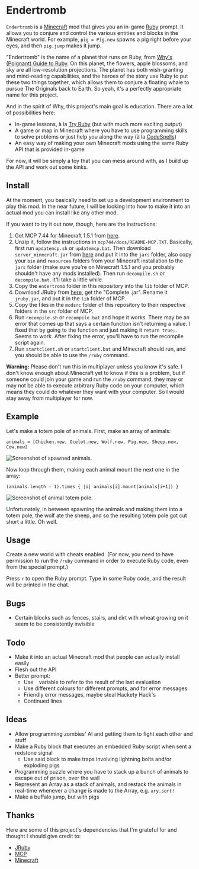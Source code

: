 # Endertromb

`Endertromb` is a [Minecraft](http://minecraft.net) mod that gives you an in-game [Ruby](http://ruby-lang.org) prompt. It allows you to conjure and control the various entities and blocks in the Minecraft world. For example, `pig = Pig.new` spawns a pig right before your eyes, and then `pig.jump` makes it jump.

"Endertromb" is the name of a planet that runs on Ruby, from [Why's (Poignant) Guide to Ruby](http://mislav.uniqpath.com/poignant-guide). On this planet, the flowers, apple blossoms, and sky are all low-resolution projections. The planet has both wish-granting and mind-reading capabilities, and the heroes of the story use Ruby to put these two things together, which allows them to conjure a floating whale to pursue The Originals back to Earth. So yeah, it's a perfectly appropriate name for this project.

And in the spirit of Why, this project's main goal is education. There are a lot of possibilities here:

* In-game lessons, à la [Try Ruby](http://tryruby.org) (but with much more exciting output)
* A game or map in Minecraft where you have to use programming skills to solve problems or just help you along the way (à la [CodeSpells](https://sites.google.com/a/eng.ucsd.edu/codespells))
* An easy way of making your own Minecraft mods using the same Ruby API that is provided in-game

For now, it will be simply a toy that you can mess around with, as I build up the API and work out some kinks.

## Install

At the moment, you basically need to set up a development environment to play this mod. In the near future, I will be looking into how to make it into an actual mod you can install like any other mod.

If you want to try it out now, though, here are the instructions:

1. Get MCP 7.44 for Minecraft 1.5.1 from [here](http://mcp.ocean-labs.de/index.php/MCP_Releases#Releases).
2. Unzip it, follow the instructions in `mcp744/docs/README-MCP.TXT`. Basically, first run `updatemcp.sh` or `updatemcp.bat`. Then download `server_minecraft.jar` from [here](https://minecraft.net/download) and put it into the `jars` folder, also copy your `bin` and `resources` folders from your Minecraft installation to the `jars` folder (make sure you're on Minecraft 1.5.1 and you probably shouldn't have any mods installed). Then run `decompile.sh` or `decompile.bat`. It'll take a little while.
3. Copy the `endertromb` folder in this repository into the `lib` folder of MCP.
4. Download JRuby from [here](http://www.jruby.org/download), get the "Complete .jar". Rename it `jruby.jar`, and put it in the `lib` folder of MCP.
5. Copy the files in the `modsrc` folder of this repository to their respective folders in the `src` folder of MCP.
6. Run `recompile.sh` or `recompile.bat` and hope it works. There may be an error that comes up that says a certain function isn't returning a value. I fixed that by going to the function and just making it `return true;`. Seems to work. After fixing the error, you'll have to run the recompile script again.
7. Run `startclient.sh` or `startclient.bat` and Minecraft should run, and you should be able to use the `/ruby` command.

**Warning:** Please don't run this in multiplayer unless you know it's safe. I don't know enough about Minecraft yet to know if this is a problem, but if someone could join your game and run the `/ruby` command, they may or may not be able to execute arbitrary Ruby code on your computer, which means they could do whatever they want with your computer. So I would stay away from multiplayer for now.

## Example

Let's make a totem pole of animals. First, make an array of animals:

    animals = [Chicken.new, Ocelot.new, Wolf.new, Pig.new, Sheep.new, Cow.new]

![Screenshot of spawned animals.](http://viewsourcecode.org/images/endertromb/1.png)

Now loop through them, making each animal mount the next one in the array:

    (animals.length - 1).times { |i| animals[i].mount(animals[i+1]) }

![Screenshot of animal totem pole.](http://viewsourcecode.org/images/endertromb/2.png)

Unfortunately, in between spawning the animals and making them into a totem pole, the wolf ate the sheep, and so the resulting totem pole got cut short a little. Oh well.

## Usage

Create a new world with cheats enabled. (For now, you need to have permission to run the `/ruby` command in order to execute Ruby code, even from the special prompt.)

Press `r` to open the Ruby prompt. Type in some Ruby code, and the result will be printed in the chat.

## Bugs

* Certain blocks such as fences, stairs, and dirt with wheat growing on it seem to be consistently invisible

## Todo

* Make it into an actual Minecraft mod that people can actually install easily
* Flesh out the API
* Better prompt:
  * Use `_` variable to refer to the result of the last evaluation
  * Use different colours for different prompts, and for error messages
  * Friendly error messages, maybe steal Hackety Hack's
  * Continued lines

## Ideas

* Allow programming zombies' AI and getting them to fight each other and stuff
* Make a Ruby block that executes an embedded Ruby script when sent a redstone signal
  * Use said block to make traps involving lightning bolts and/or exploding pigs
* Programming puzzle where you have to stack up a bunch of animals to escape out of prison, over the wall
* Represent an Array as a stack of animals, and restack the animals in real-time whenever a change is made to the Array, e.g. `ary.sort!`
* Make a buffalo jump, but with pigs

## Thanks

Here are some of this project's dependencies that I'm grateful for and thought I should give credit to:

* [JRuby](http://jruby.org)
* [MCP](http://mcp.ocean-labs.de)
* [Minecraft](http://minecraft.net)

